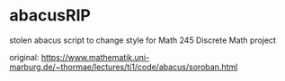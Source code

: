 # abacusRIP
stolen abacus script to change style for Math 245 Discrete Math project

original: 
https://www.mathematik.uni-marburg.de/~thormae/lectures/ti1/code/abacus/soroban.html
